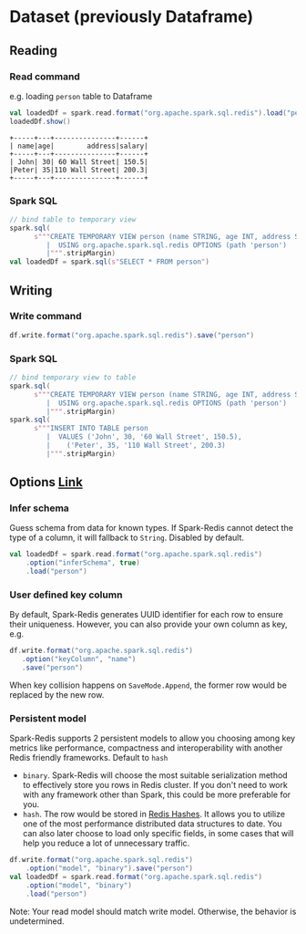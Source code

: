 # Dataset (previously Dataframe)

## Reading

### Read command

e.g. loading `person` table to Dataframe

```scala
val loadedDf = spark.read.format("org.apache.spark.sql.redis").load("person")
loadedDf.show()
```

```
+-----+---+---------------+------+
| name|age|        address|salary|
+-----+---+---------------+------+
| John| 30| 60 Wall Street| 150.5|
|Peter| 35|110 Wall Street| 200.3|
+-----+---+---------------+------+
```

### Spark SQL

```scala
// bind table to temporary view
spark.sql(
      s"""CREATE TEMPORARY VIEW person (name STRING, age INT, address STRING, salary DOUBLE)
         |  USING org.apache.spark.sql.redis OPTIONS (path 'person')
         |""".stripMargin)
val loadedDf = spark.sql(s"SELECT * FROM person")
```

## Writing

### Write command

```scala
df.write.format("org.apache.spark.sql.redis").save("person")
```

### Spark SQL

```scala
// bind temporary view to table
spark.sql(
      s"""CREATE TEMPORARY VIEW person (name STRING, age INT, address STRING, salary DOUBLE)
         |  USING org.apache.spark.sql.redis OPTIONS (path 'person')
         |""".stripMargin)
spark.sql(
      s"""INSERT INTO TABLE person
         |  VALUES ('John', 30, '60 Wall Street', 150.5),
         |    ('Peter', 35, '110 Wall Street', 200.3)
         |""".stripMargin)
```

## Options [Link](configuration.md##Dataframe)

### Infer schema

Guess schema from data for known types. If Spark-Redis cannot detect
the type of a column, it will fallback to `String`. Disabled by default.
```scala
val loadedDf = spark.read.format("org.apache.spark.sql.redis")
    .option("inferSchema", true)
    .load("person")
```

### User defined key column

By default, Spark-Redis generates UUID identifier for each row to ensure
their uniqueness.
However, you can also provide your own column as key, e.g.
```scala
df.write.format("org.apache.spark.sql.redis")
   .option("keyColumn", "name")
   .save("person")
```
When key collision happens on ```SaveMode.Append```, the former row would
be replaced by the new row.

### Persistent model

Spark-Redis supports 2 persistent models to allow you choosing among key
metrics like performance, compactness and interoperability with another
Redis friendly frameworks. Default to `hash`
  - `binary`. Spark-Redis will choose the most suitable serialization
  method to effectively store you rows in Redis cluster. If you don't need
  to work with any framework other than Spark, this could be more preferable
  for you.
  - `hash`. The row would be stored in [Redis Hashes](https://redislabs.com/ebook/part-1-getting-started/chapter-1-getting-to-know-redis/1-2-what-redis-data-structures-look-like/1-2-4-hashes-in-redis/).
  It allows you to utilize one of the most performance distributed data
  structures to date. You can also later choose to load only specific fields,
  in some cases that will help you reduce a lot of unnecessary traffic.
```scala
df.write.format("org.apache.spark.sql.redis")
    .option("model", "binary").save("person")
val loadedDf = spark.read.format("org.apache.spark.sql.redis")
    .option("model", "binary")
    .load("person")
```
Note: Your read model should match write model. Otherwise, the behavior
is undetermined.
